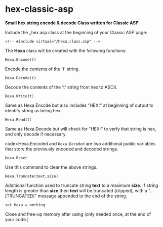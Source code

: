 # hex-classic-asp
<strong>Small hex string encode &amp; decode Class written for Classic ASP</strong>

Include the _hex.asp class at the beginning of your Classic ASP page: <br>
```vbnet
<!-- #include virtual="/hexa.class.asp" -->
```

The <b>Hexa</b> class will be created with the following functions: <br>

```vbnet
Hexa.Encode(t)
```
Encode the contents of the 't' string. 

```vbnet
Hexa.Decode(t)
```
Decode the contents of the 't' string from hex to ASCII.

```vbnet
Hexa.Write(t)
```
Same as Hexa.Encode but also includes "HEX:" at beginning of output to identify string as being hex.

```vbnet
Hexa.Read(t)
```
Same as Hexa.Decode but will check for "HEX:" to verfy that string is hex, and only decode if necessary.

code>Hexa.Encoded</code> and <code>Hexa.Decoded</code> are two additional public variables that store the previously encoded and decoded strings. 

```vbnet
Hexa.Reset
```
Use this command to clear the above strings.

```vbnet
Hexa.Truncate(text,size)
```
Additional function used to truncate string <b>text</b> to a maximum <b>size</b>. If string length is greater than <b>size</b> then <b>text</b> will be truncated (clipped), with a "... [TRUNCATED]" message appended to the end of the string.

```vbnet
set Hexa = nothing
```
Close and free-up memory after using (only needed once, at the end of your code.)

